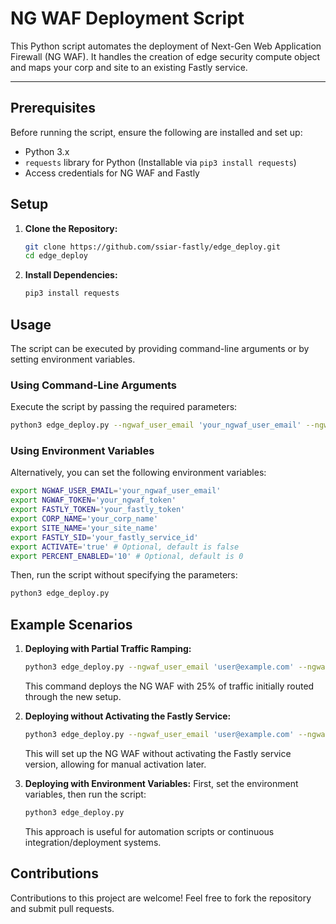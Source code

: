 # NG WAF Deployment Script

This Python script automates the deployment of Next-Gen Web Application Firewall (NG WAF). It handles the creation of edge security compute object and maps your corp and site to an existing Fastly service.

---

## Prerequisites

Before running the script, ensure the following are installed and set up:

- Python 3.x
- `requests` library for Python (Installable via `pip3 install requests`)
- Access credentials for NG WAF and Fastly

## Setup

1. **Clone the Repository:**
   ```bash
   git clone https://github.com/ssiar-fastly/edge_deploy.git
   cd edge_deploy
   ```

2. **Install Dependencies:**
   ```bash
   pip3 install requests
   ```

## Usage

The script can be executed by providing command-line arguments or by setting environment variables.

### Using Command-Line Arguments

Execute the script by passing the required parameters:

```bash
python3 edge_deploy.py --ngwaf_user_email 'your_ngwaf_user_email' --ngwaf_token 'your_ngwaf_token' --fastly_token 'your_fastly_token' --corp_name 'your_corp_name' --site_name 'your_site_name' --fastly_sid 'your_fastly_service_id' [--activate] [--percent_enabled <0-100>]
```

### Using Environment Variables

Alternatively, you can set the following environment variables:

```bash
export NGWAF_USER_EMAIL='your_ngwaf_user_email'
export NGWAF_TOKEN='your_ngwaf_token'
export FASTLY_TOKEN='your_fastly_token'
export CORP_NAME='your_corp_name'
export SITE_NAME='your_site_name'
export FASTLY_SID='your_fastly_service_id'
export ACTIVATE='true' # Optional, default is false
export PERCENT_ENABLED='10' # Optional, default is 0
```

Then, run the script without specifying the parameters:

```bash
python3 edge_deploy.py
```


## Example Scenarios

1. **Deploying with Partial Traffic Ramping:**
   ```bash
   python3 edge_deploy.py --ngwaf_user_email 'user@example.com' --ngwaf_token 'token123' --fastly_token 'fastlykey123' --corp_name 'MyCorp' --site_name 'MySite' --fastly_sid 'serviceID' --activate --percent_enabled 25
   ```
   This command deploys the NG WAF with 25% of traffic initially routed through the new setup.

2. **Deploying without Activating the Fastly Service:**
   ```bash
   python3 edge_deploy.py --ngwaf_user_email 'user@example.com' --ngwaf_token 'token123' --fastly_token 'fastlykey123' --corp_name 'MyCorp' --site_name 'MySite' --fastly_sid 'serviceID'
   ```
   This will set up the NG WAF without activating the Fastly service version, allowing for manual activation later.

3. **Deploying with Environment Variables:**
   First, set the environment variables, then run the script:
   ```bash
   python3 edge_deploy.py
   ```
   This approach is useful for automation scripts or continuous integration/deployment systems.


## Contributions

Contributions to this project are welcome! Feel free to fork the repository and submit pull requests.
